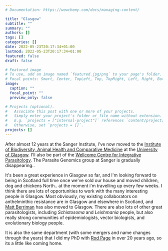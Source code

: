 ```yaml
---
# Documentation: https://wowchemy.com/docs/managing-content/

title: "Glasgow"
subtitle: ""
summary: ""
authors: []
tags: []
categories: []
date: 2022-05-23T20:17:34+01:00
lastmod: 2022-05-23T20:17:34+01:00
featured: false
draft: false

# Featured image
# To use, add an image named `featured.jpg/png` to your page's folder.
# Focal points: Smart, Center, TopLeft, Top, TopRight, Left, Right, BottomLeft, Bottom, BottomRight.
image:
  caption: ""
  focal_point: ""
  preview_only: false

# Projects (optional).
#   Associate this post with one or more of your projects.
#   Simply enter your project's folder or file name without extension.
#   E.g. `projects = ["internal-project"]` references `content/project/deep-learning/index.md`.
#   Otherwise, set `projects = []`.
projects: []
---
```

After almost 12 years at the Sanger Institute, I've now moved to the [Institute of Biodiversity, Animal Health and Comparative Medicine](https://www.gla.ac.uk/researchinstitutes/bahcm/)  at the [University of Glasgow](https://www.gla.ac.uk/). I'll also be part of the [Wellcome Centre for Integrative Parasitology](https://www.gla.ac.uk/researchinstitutes/iii/wcip/). The Parasite Genomics group at Sanger is gradually disappearing..

It's been a great experience in Glasgow so far, and I'm looking forward to being in Scotland full time once we've sold our house and moved children, dog and chickens North.. at the moment i'm travelling up every few weeks. I think there are lots of opportunities to work with the many interesting people in Glasgow. Most obviously, my existing collaborators on anthelminthic resistance are in Glasgow and elsewhere in Scotland, and [Matt Berriman](https://www.gla.ac.uk/researchinstitutes/iii/wcip/research/researchleaders/berrimangroup/) has also moved to Glasgow. There are also lots of other great parasitologists, including _Schistosoma_ and _Leishmania_ people, but also really strong communities of epidemiologists, vector biologists, and evolutionary biology people.

It is also the same department (with some mergers and name changes through the years) that I did my PhD with [Rod Page](https://www.gla.ac.uk/researchinstitutes/bahcm/staff/rodericpage/) in over 20 years ago, so its a little like coming home.
